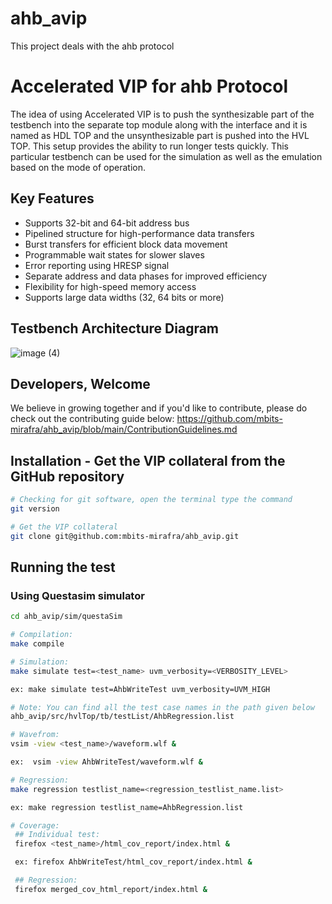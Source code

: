 # ahb_avip
This project deals with the ahb protocol

# Accelerated VIP for ahb Protocol
The idea of using Accelerated VIP is to push the synthesizable part of the testbench into the separate top module along with the interface and it is named as HDL TOP and the unsynthesizable part is pushed into the HVL TOP. This setup provides the ability to run longer tests quickly. This particular testbench can be used for the simulation as well as the emulation based on the mode of operation.

## Key Features
- Supports 32-bit and 64-bit address bus 
- Pipelined structure for high-performance data transfers
- Burst transfers for efficient block data movement
- Programmable wait states for slower slaves
- Error reporting using HRESP signal 
- Separate address and data phases for improved efficiency
- Flexibility for high-speed memory access
- Supports large data widths (32, 64 bits or more)

## Testbench Architecture Diagram
![image (4)](https://github.com/user-attachments/assets/1193b880-cc13-41cd-99c0-e2accacb5fa4)

## Developers, Welcome
We believe in growing together and if you'd like to contribute, please do check out the contributing guide below:
https://github.com/mbits-mirafra/ahb_avip/blob/main/ContributionGuidelines.md

## Installation - Get the VIP collateral from the GitHub repository
```bash
# Checking for git software, open the terminal type the command
git version

# Get the VIP collateral
git clone git@github.com:mbits-mirafra/ahb_avip.git
```
## Running the test
### Using Questasim simulator
```bash
cd ahb_avip/sim/questaSim

# Compilation:  
make compile

# Simulation:
make simulate test=<test_name> uvm_verbosity=<VERBOSITY_LEVEL>

ex: make simulate test=AhbWriteTest uvm_verbosity=UVM_HIGH

# Note: You can find all the test case names in the path given below
ahb_avip/src/hvlTop/tb/testList/AhbRegression.list

# Wavefrom:  
vsim -view <test_name>/waveform.wlf &

ex:  vsim -view AhbWriteTest/waveform.wlf &

# Regression:
make regression testlist_name=<regression_testlist_name.list>

ex: make regression testlist_name=AhbRegression.list

# Coverage: 
 ## Individual test:
 firefox <test_name>/html_cov_report/index.html &

 ex: firefox AhbWriteTest/html_cov_report/index.html &

 ## Regression:
 firefox merged_cov_html_report/index.html &
```
